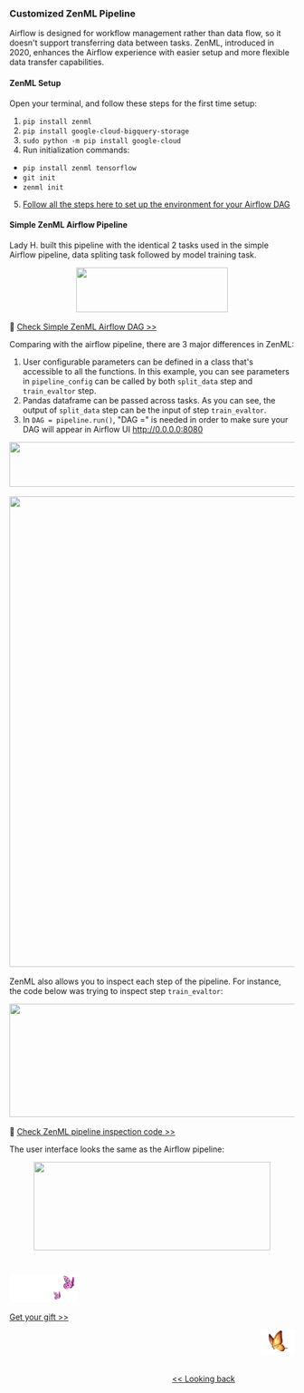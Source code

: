 ### Customized ZenML Pipeline
Airflow is designed for workflow management rather than data flow, so it doesn't support transferring data between tasks. ZenML, introduced in 2020, enhances the Airflow experience with easier setup and more flexible data transfer capabilities.


#### ZenML Setup
Open your terminal, and follow these steps for the first time setup:

1. `pip install zenml`
2. `pip install google-cloud-bigquery-storage`
3. `sudo python -m pip install google-cloud`
4. Run initialization commands:
* `pip install zenml tensorflow`
* `git init`
* `zenml init`
5. [Follow all the steps here to set up the environment for your Airflow DAG][2]


#### Simple ZenML Airflow Pipeline
Lady H. built this pipeline with the identical 2 tasks used in the simple Airflow pipeline, data spliting task followed by model training task.

<p align="center">
<img src="https://github.com/lady-h-world/My_Garden/blob/main/images/Garden_Market_images/customized_pipeline/correct_zenml_flow.png" width="268" height="79" />
</p>

🌻 [Check Simple ZenML Airflow DAG >>][3]

Comparing with the airflow pipeline, there are 3 major differences in ZenML:

1. User configurable parameters can be defined in a class that's accessible to all the functions. In this example, you can see parameters in `pipeline_config` can be called by both `split_data` step and `train_evaltor` step.
2. Pandas dataframe can be passed across tasks. As you can see, the output of `split_data` step can be the input of step `train_evaltor`.
3. In `DAG = pipeline.run()`, "DAG =" is needed in order to make sure your DAG will appear in Airflow UI http://0.0.0.0:8080 

<p align="left">
<img src="https://github.com/lady-h-world/My_Garden/blob/main/images/Garden_Market_images/notes/zenml_has_dag.png" width="766" height="79" />
</p>

<p align="left">
<img src="https://github.com/lady-h-world/My_Garden/blob/main/images/Garden_Market_images/customized_pipeline/zenml_code.png" width="1000" height="830" />
</p>

ZenML also allows you to inspect each step of the pipeline. For instance, the code below was trying to inspect step `train_evaltor`:

<p align="left">
<img src="https://github.com/lady-h-world/My_Garden/blob/main/images/Garden_Market_images/customized_pipeline/zenml_inspection.png" width="900" height="200" />
</p>

🌻 [Check ZenML pipeline inspection code >>][6]

The user interface looks the same as the Airflow pipeline:

<p align="center">
<img src="https://github.com/lady-h-world/My_Garden/blob/main/images/Garden_Market_images/customized_pipeline/zenml_flow.png" width="418" height="156" />
</p>


#
<p align="left">
<img src="https://github.com/lady-h-world/My_Garden/blob/main/images/follow_us.png" width="120" height="50" />
</p>

[Get your gift >>][4]

<p align="right">
<img src="https://github.com/lady-h-world/My_Garden/blob/main/images/going_back.png" width="60" height="44" />
</p>

&nbsp;&nbsp;&nbsp;&nbsp;&nbsp;&nbsp;&nbsp;&nbsp;&nbsp;&nbsp;&nbsp;&nbsp;&nbsp;&nbsp;&nbsp;&nbsp;&nbsp;&nbsp;&nbsp;&nbsp;&nbsp;&nbsp;&nbsp;&nbsp;&nbsp;&nbsp;&nbsp;&nbsp;&nbsp;&nbsp;&nbsp;&nbsp;&nbsp;&nbsp;&nbsp;&nbsp;&nbsp;&nbsp;&nbsp;&nbsp;&nbsp;&nbsp;&nbsp;&nbsp;&nbsp;&nbsp;&nbsp;&nbsp;&nbsp;&nbsp;&nbsp;&nbsp;&nbsp;&nbsp;&nbsp;&nbsp;&nbsp;&nbsp;&nbsp;&nbsp;&nbsp;&nbsp;&nbsp;&nbsp;&nbsp;&nbsp;&nbsp;&nbsp;&nbsp;&nbsp;&nbsp;&nbsp;&nbsp;&nbsp;&nbsp;&nbsp;&nbsp;&nbsp;&nbsp;&nbsp;&nbsp;&nbsp;&nbsp;&nbsp;&nbsp;&nbsp;&nbsp;&nbsp;&nbsp;&nbsp;&nbsp;&nbsp;&nbsp;&nbsp;&nbsp;&nbsp;&nbsp;&nbsp;&nbsp;&nbsp;&nbsp;&nbsp;&nbsp;&nbsp;&nbsp;&nbsp;&nbsp;&nbsp;&nbsp;&nbsp;&nbsp;&nbsp;&nbsp;&nbsp;&nbsp;&nbsp;&nbsp;&nbsp;&nbsp;&nbsp;&nbsp;&nbsp;&nbsp;&nbsp;&nbsp;&nbsp;&nbsp;&nbsp;&nbsp;&nbsp;&nbsp;&nbsp;&nbsp;&nbsp;&nbsp;&nbsp;&nbsp;&nbsp;&nbsp;&nbsp;&nbsp;&nbsp;&nbsp;&nbsp;&nbsp;&nbsp;&nbsp;&nbsp;&nbsp;&nbsp;&nbsp;&nbsp;&nbsp;&nbsp;&nbsp;&nbsp;&nbsp;&nbsp;&nbsp;&nbsp;&nbsp;&nbsp;&nbsp;&nbsp;&nbsp;&nbsp;&nbsp;&nbsp;&nbsp;&nbsp;&nbsp;&nbsp;&nbsp;&nbsp;&nbsp;&nbsp;&nbsp;&nbsp;&nbsp;&nbsp;&nbsp;&nbsp;&nbsp;&nbsp;&nbsp;&nbsp;&nbsp;&nbsp;&nbsp;&nbsp;&nbsp;&nbsp;&nbsp;&nbsp;&nbsp;&nbsp;&nbsp;&nbsp;&nbsp;&nbsp;&nbsp;[<< Looking back][5]
 

[1]:https://docs.zenml.io/quickstart-guide#install-and-initialize
[2]:https://docs.zenml.io/stack-components/orchestrators/airflow
[3]:https://github.com/lady-h-world/My_Garden/blob/main/code/garden_market/zenml_pipeline/super_mini_pipeline_zenml.py
[4]:https://github.com/lady-h-world/My_Garden/blob/main/reading_pages/Garden_Market/customized_pipeline7.md
[5]:https://github.com/lady-h-world/My_Garden/blob/main/reading_pages/Garden_Market/customized_pipeline5.md
[6]:https://github.com/lady-h-world/My_Garden/blob/main/code/garden_market/zenml_pipeline/pipeline_inspect.py
